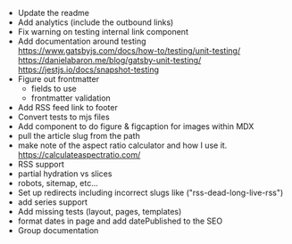 
- Update the readme
- Add analytics (include the outbound links)
- Fix warning on testing internal link component
- Add documentation around testing
    https://www.gatsbyjs.com/docs/how-to/testing/unit-testing/
    https://danielabaron.me/blog/gatsby-unit-testing/
    https://jestjs.io/docs/snapshot-testing
- Figure out frontmatter
    - fields to use
    - frontmatter validation 
- Add RSS feed link to footer
- Convert tests to mjs files
- Add component to do figure & figcaption for images within MDX
- pull the article slug from the path
- make note of the aspect ratio calculator and how I use it. https://calculateaspectratio.com/
- RSS support
- partial hydration vs slices
- robots, sitemap, etc...
- Set up redirects including incorrect slugs like ("rss-dead-long-live-rss")
- add series support
- Add missing tests (layout, pages, templates)
- format dates in page and add datePublished to the SEO
- Group documentation